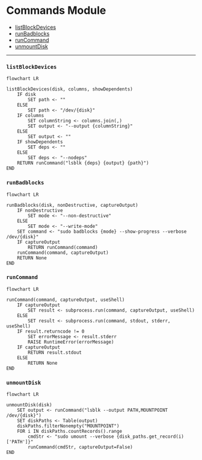 # Commands Module
* [listBlockDevices](#listblockdevices)
* [runBadblocks](#runbadblocks)
* [runCommand](#runcommand)
* [unmountDisk](#unmountdisk)
---
### `listBlockDevices`
```mermaid
flowchart LR
```
```
listBlockDevices(disk, columns, showDependents)
    IF disk
        SET path <- ""
    ELSE
        SET path <- "/dev/{disk}"
    IF columns
        SET columnString <- columns.join(,)
        SET output <- "--output {columnString}"
    ELSE
        SET output <- ""
    IF showDependents
        SET deps <- ""
    ELSE
        SET deps <- "--nodeps"
    RETURN runCommand("lsblk {deps} {output} {path}")
END
```
### `runBadblocks`
```mermaid
flowchart LR
```
```
runBadblocks(disk, nonDestructive, captureOutput)
    IF nonDestructive
        SET mode <- "--non-destructive"
    ELSE
        SET mode <- "--write-mode"
    SET command <- "sudo badblocks {mode} --show-progress --verbose /dev/{disk}"
    IF captureOutput
        RETURN runCommand(command)
    runCommand(command, captureOutput)
    RETURN None
END
```
### `runCommand`
```mermaid
flowchart LR
```
```
runCommand(command, captureOutput, useShell)
    IF captureOutput
        SET result <- subprocess.run(command, captureOutput, useShell)
    ELSE
        SET result <- subprocess.run(command, stdout, stderr, useShell)
    IF result.returncode != 0
        SET errorMessage <- result.stderr
        RAISE RuntimeError(errorMessage)
    IF captureOutput
        RETURN result.stdout
    ELSE
        RETURN None
END
```
### `unmountDisk`
```mermaid
flowchart LR
```
```
unmountDisk(disk)
    SET output <- runCommand("lsblk --output PATH,MOUNTPOINT /dev/{disk}")
    SET diskPaths <- Table(output)
    diskPaths.filterNonempty("MOUNTPOINT")
    FOR i IN diskPaths.countRecords().range
        cmdStr <- "sudo umount --verbose {disk_paths.get_record(i)['PATH']}"
        runCommand(cmdStr, captureOutput=False)
END
```